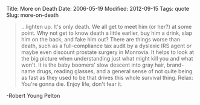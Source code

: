Title: More on Death
Date: 2006-05-19
Modified: 2012-09-15
Tags: quote
Slug: more-on-death

<blockquote>...lighten up. It's only death. We all get to meet him (or her?) at some point. Why not get to know death a little earlier, buy him a drink, slap him on the back, and fake him out? There are things worse than death, such as a full-compliance tax audit by a dyslexic IRS agent or maybe even discount prostate surgery in Monrovia. It helps to look at the big picture when understanding just what might kill you and what won't. It is the baby boomers' slow descent into gray hair, brand-name drugs, reading glasses, and a general sense of not quite being as fast as they used to be that drives this whole survival thing. Relax: You're gonna die. Enjoy life, don't fear it.</blockquote>
-Robert Young Pelton
